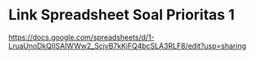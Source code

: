 # Link Spreadsheet Soal Prioritas 1

https://docs.google.com/spreadsheets/d/1-LruaUnoDkQIISAIWWw2_ScjvB7kKjFQ4bcSLA3RLF8/edit?usp=sharing
